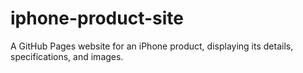 # iphone-product-site
A GitHub Pages website for an iPhone product, displaying its details, specifications, and images.
